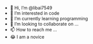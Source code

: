 - 👋 Hi, I’m @libai7549
- 👀 I’m interested in code
- 🌱 I’m currently learning programming
- 💞️ I’m looking to collaborate on ...
- 📫 How to reach me ...
- 😂 I am a novice
<!---
libai7549/libai7549 is a ✨ special ✨ repository because its `README.md` (this file) appears on your GitHub profile.
You can click the Preview link to take a look at your changes.
--->
